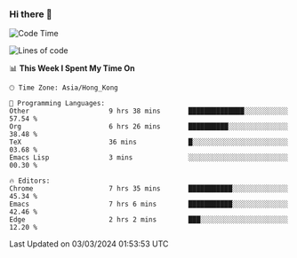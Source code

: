 ### Hi there 👋

<!--
**nicehiro/nicehiro** is a ✨ _special_ ✨ repository because its `README.md` (this file) appears on your GitHub profile.

Here are some ideas to get you started:

- 🔭 I’m currently working on ...
- 🌱 I’m currently learning ...
- 👯 I’m looking to collaborate on ...
- 🤔 I’m looking for help with ...
- 💬 Ask me about ...
- 📫 How to reach me: ...
- 😄 Pronouns: ...
- ⚡ Fun fact: ...
-->

<!--START_SECTION:waka-->
![Code Time](http://img.shields.io/badge/Code%20Time-271%20hrs%209%20mins-blue)

![Lines of code](https://img.shields.io/badge/From%20Hello%20World%20I%27ve%20Written-2.6%20million%20lines%20of%20code-blue)

📊 **This Week I Spent My Time On** 

```text
🕑︎ Time Zone: Asia/Hong_Kong

💬 Programming Languages: 
Other                    9 hrs 38 mins       ██████████████░░░░░░░░░░░   57.54 % 
Org                      6 hrs 26 mins       ██████████░░░░░░░░░░░░░░░   38.48 % 
TeX                      36 mins             █░░░░░░░░░░░░░░░░░░░░░░░░   03.68 % 
Emacs Lisp               3 mins              ░░░░░░░░░░░░░░░░░░░░░░░░░   00.30 % 

🔥 Editors: 
Chrome                   7 hrs 35 mins       ███████████░░░░░░░░░░░░░░   45.34 % 
Emacs                    7 hrs 6 mins        ███████████░░░░░░░░░░░░░░   42.46 % 
Edge                     2 hrs 2 mins        ███░░░░░░░░░░░░░░░░░░░░░░   12.20 % 
```


 Last Updated on 03/03/2024 01:53:53 UTC
<!--END_SECTION:waka-->
